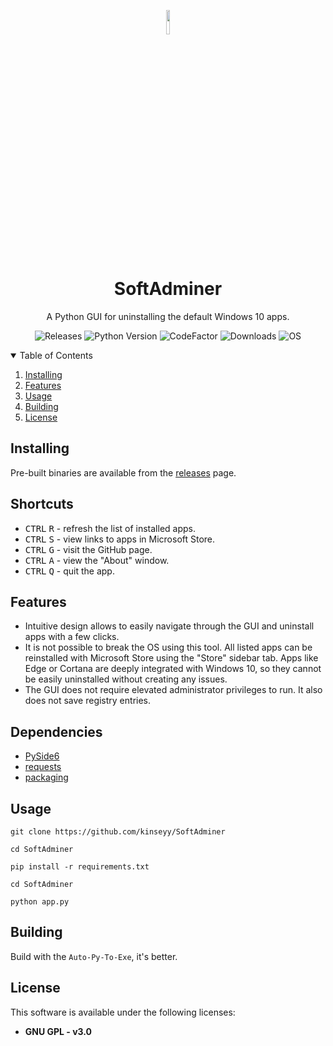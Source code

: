 <p align="center">
  <img width="10%" align="center" src="SoftAdminer/icon.ico">
</p>
<h1 align="center">
  SoftAdminer
</h1>

<p align="center">
    A Python GUI for uninstalling the default Windows 10 apps.
</p>

<p align="center">
  <a style="text-decoration:none" href="https://github.com/kinseyy/SoftAdminer/releases">
    <img src="https://img.shields.io/github/v/release/kinseyy/SoftAdminer?label=Version&style=flat-square&color=00B16A" alt="Releases" />
  </a>
  <a style="text-decoration:none" href="https://www.python.org/downloads/release/python-379/">
    <img src="https://img.shields.io/badge/python-3.7+-blue.svg?color=00B16A&style=flat-square" alt="Python Version" />
  </a>
  <a style="text-decoration:none" href="https://www.codefactor.io/repository/github/kinseyy/SoftAdminer">
    <img src="https://www.codefactor.io/repository/github/kinseyy/SoftAdminer/badge?style=flat-square" alt="CodeFactor" />
  </a>
  <a style="text-decoration:none" href="https://github.com/kinseyy/SoftAdminer/releases">
    <img src="https://img.shields.io/github/downloads/kinseyy/SoftAdminer/total?color=00B16A&style=flat-square" alt="Downloads" />
  </a>
  <a style="text-decoration:none">
    <img src="https://img.shields.io/badge/OS-Windows%2010-blue?style=flat-square&color=00B16A" alt="OS" />
  </a>
</p>


<details open="open">
  <summary>Table of Contents</summary>
  <ol>
    <li><a href="#installing">Installing</a></li>
    <li><a href="#features">Features</a></li>
    <li><a href="#usage">Usage</a></li>
    <li><a href="#building">Building</a></li>
    <li><a href="#license">License</a></li>
  </ol>
</details>

## Installing
Pre-built binaries are available from the [releases](https://github.com/kinseyy/SoftAdminer/releases) page.

## Shortcuts

* <kbd>CTRL</kbd> <kbd>R</kbd> - refresh the list of installed apps.
* <kbd>CTRL</kbd> <kbd>S</kbd> - view links to apps in Microsoft Store.
* <kbd>CTRL</kbd> <kbd>G</kbd> - visit the GitHub page.
* <kbd>CTRL</kbd> <kbd>A</kbd> - view the "About" window.
* <kbd>CTRL</kbd> <kbd>Q</kbd> - quit the app.

## Features

* Intuitive design allows to easily navigate through the GUI and uninstall apps with a few clicks.
* It is not possible to break the OS using this tool. All listed apps can be reinstalled with Microsoft Store using the "Store" sidebar tab. Apps like Edge or Cortana are deeply integrated with Windows 10, so they cannot be easily uninstalled without creating any issues.
* The GUI does not require elevated administrator privileges to run. It also does not save registry entries.

## Dependencies

* [PySide6](https://pypi.org/project/PySide6/)
* [requests](https://pypi.org/project/requests/)
* [packaging](https://pypi.org/project/packaging/)

## Usage

```batch
git clone https://github.com/kinseyy/SoftAdminer

cd SoftAdminer

pip install -r requirements.txt

cd SoftAdminer

python app.py
```

## Building

Build with the `Auto-Py-To-Exe`, it's better.



## License

This software is available under the following licenses:

  * **GNU GPL - v3.0**
